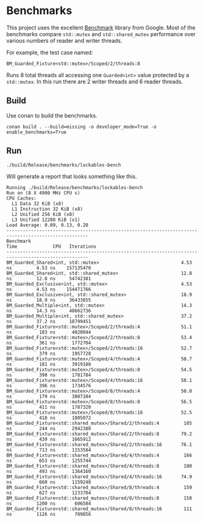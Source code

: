# Benchmarks

This project uses the excellent [Benchmark](https://github.com/google/benchmark)
library from Google. Most of the benchmarks compare ``std::mutex`` and
``std::shared_mutex`` performance over various numbers of reader and writer
threads.

For example, the test case named:

```console
BM_Guarded_Fixture<std::mutex>/Scoped/2/threads:8 
```

Runs 8 total threads all accessing one ``Guarded<int>`` value protected by a
``std::mutex``. In this run there are 2 writer threads and 6 reader threads.


## Build

Use conan to build the benchmarks.

```console
conan build . --build=missing -o developer_mode=True -o enable_benchmarks=True
```

## Run

```console
./build/Release/benchmarks/lockables-bench
```

Will generate a report that looks something like this.

```console
Running ./build/Release/benchmarks/lockables-bench
Run on (8 X 4900 MHz CPU s)
CPU Caches:
  L1 Data 32 KiB (x8)
  L1 Instruction 32 KiB (x8)
  L2 Unified 256 KiB (x8)
  L3 Unified 12288 KiB (x1)
Load Average: 0.09, 0.13, 0.20
----------------------------------------------------------------------------------------------------
Benchmark                                                          Time             CPU   Iterations
----------------------------------------------------------------------------------------------------
BM_Guarded_Shared<int, std::mutex>                              4.53 ns         4.53 ns    157135470
BM_Guarded_Shared<int, std::shared_mutex>                       12.8 ns         12.8 ns     54742381
BM_Guarded_Exclusive<int, std::mutex>                           4.53 ns         4.53 ns    154471766
BM_Guarded_Exclusive<int, std::shared_mutex>                    18.9 ns         18.9 ns     36433855
BM_Guarded_Multiple<int, std::mutex>                            14.3 ns         14.3 ns     48662736
BM_Guarded_Multiple<int, std::shared_mutex>                     37.2 ns         37.2 ns     18799451
BM_Guarded_Fixture<std::mutex>/Scoped/2/threads:4               51.1 ns          183 ns      4020044
BM_Guarded_Fixture<std::mutex>/Scoped/2/threads:8               53.4 ns          361 ns      1772704
BM_Guarded_Fixture<std::mutex>/Scoped/2/threads:16              52.7 ns          379 ns      1957728
BM_Guarded_Fixture<std::mutex>/Scoped/4/threads:4               50.7 ns          181 ns      3919188
BM_Guarded_Fixture<std::mutex>/Scoped/4/threads:8               54.5 ns          398 ns      1781784
BM_Guarded_Fixture<std::mutex>/Scoped/4/threads:16              50.1 ns          396 ns      1734576
BM_Guarded_Fixture<std::mutex>/Scoped/8/threads:4               50.0 ns          179 ns      3807104
BM_Guarded_Fixture<std::mutex>/Scoped/8/threads:8               56.5 ns          411 ns      1787320
BM_Guarded_Fixture<std::mutex>/Scoped/8/threads:16              52.5 ns          418 ns      1805072
BM_Guarded_Fixture<std::shared_mutex>/Shared/2/threads:4         105 ns          244 ns      2942380
BM_Guarded_Fixture<std::shared_mutex>/Shared/2/threads:8        79.2 ns          439 ns      1665912
BM_Guarded_Fixture<std::shared_mutex>/Shared/2/threads:16       76.1 ns          713 ns      1153584
BM_Guarded_Fixture<std::shared_mutex>/Shared/4/threads:4         166 ns          653 ns      1255744
BM_Guarded_Fixture<std::shared_mutex>/Shared/4/threads:8         100 ns          493 ns      1364160
BM_Guarded_Fixture<std::shared_mutex>/Shared/4/threads:16       74.9 ns          660 ns      1159248
BM_Guarded_Fixture<std::shared_mutex>/Shared/8/threads:4         159 ns          627 ns      1233704
BM_Guarded_Fixture<std::shared_mutex>/Shared/8/threads:8         158 ns         1200 ns       606584
BM_Guarded_Fixture<std::shared_mutex>/Shared/8/threads:16        111 ns         1126 ns       709856
```
